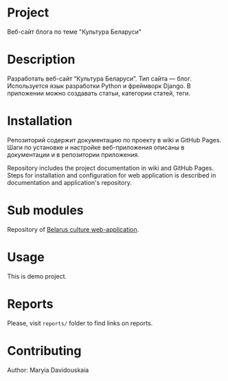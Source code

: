 # Project

Веб-сайт блога по теме "Культура Беларуси"

# Description

Разработать веб-сайт “Культура Беларуси”. 
Тип сайта  —  блог. 
Используется язык разработки Python и фреймворк Django. 
В приложении можно создавать статьи, категории статей, теги.

# Installation

Репозиторий содержит документацию по проекту в wiki и GitHub Pages.
Шаги по установке и настройке веб-приложения описаны в документации
и в репозитории приложения.

Repository includes the project documentation in wiki and GitHub Pages.
Steps for installation and configuration for web application is described
in documentation and application's repository.

# Sub modules

Repository of [Belarus culture web-application](https://github.com/fpmi-hci-2023/project12b-web-maryiad6).

# Usage

This is demo project.

# Reports

Please, visit `reports/` folder to find links on reports.
 
# Contributing

Author: Maryia Davidouskaia
